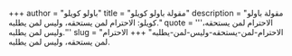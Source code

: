 +++
author = "باولو كويلو"
title = "مقولة باولو كويلو"
description = "مقولة باولو كويلو: الاحترام لمن يستحقه، وليس لمن يطلبه."
quote = '''الاحترام لمن يستحقه، وليس لمن يطلبه.'''
slug = "الاحترام-لمن-يستحقه-وليس-لمن-يطلبه"
+++
الاحترام لمن يستحقه، وليس لمن يطلبه.
